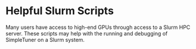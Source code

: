 # Helpful Slurm Scripts

Many users have access to high-end GPUs through access to a Slurm HPC server. These scripts may help with the running and debugging of SimpleTuner on a Slurm system.

